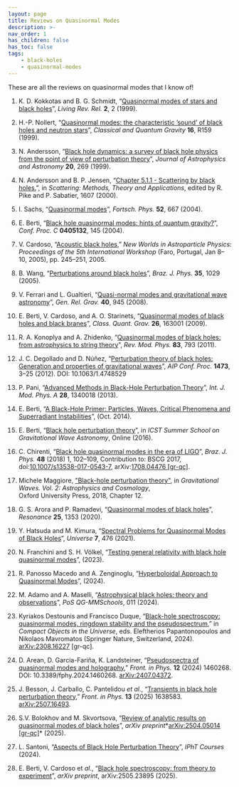 ```yaml
---
layout: page
title: Reviews on Quasinormal Modes
description: >-
nav_order: 1
has_children: false
has_toc: false
tags:
    - black-holes
    - quasinormal-modes
---
```

These are all the reviews on quasinormal modes that I know of!

1. K. D. Kokkotas and B. G. Schmidt, “[Quasinormal modes of stars and black holes](https://inspirehep.net/literature/507420)”, *Living Rev. Rel.* **2**, 2 (1999).
2. H.-P. Nollert, “[Quasinormal modes: the characteristic ’sound’ of black holes and neutron stars](https://inspirehep.net/literature/502903)”, *Classical and Quantum Gravity* **16**, R159 (1999).
3. N. Andersson, “[Black hole dynamics: a survey of black hole physics from the point of view of perturbation theory](https://ui.adsabs.harvard.edu/abs/1999JApA...20..269A)”, *Journal of Astrophysics and Astronomy* **20**, 269 (1999).
4. N. Andersson and B. P. Jensen, “[Chapter 5.1.1 - Scattering by black holes.](https://inspirehep.net/literature/536422)”, in *Scattering: Methods, Theory and Applications*, edited by R. Pike and P. Sabatier, 1607 (2000).
5. I. Sachs, “[Quasinormal modes](https://inspirehep.net/literature/636387)”, *Fortsch. Phys.* **52**, 667 (2004).
6. E. Berti, “[Black hole quasinormal modes: hints of quantum gravity?](https://inspirehep.net/literature/663605)”, *Conf. Proc. C* **0405132**, 145 (2004).
7. V. Cardoso, “[Acoustic black holes](ttps://inspirehep.net/literature/678024),” *New Worlds in Astroparticle Physics: Proceedings of the 5th International Workshop* (Faro, Portugal, Jan 8–10, 2005), pp. 245–251, 2005. 

7. B. Wang, “[Perturbations around black holes](https://inspirehep.net/literature/698774)”, *Braz. J. Phys.* **35**, 1029 (2005).
8. V. Ferrari and L. Gualtieri, “[Quasi-normal modes and gravitational wave astronomy](https://inspirehep.net/literature/759964)”, *Gen. Rel. Grav.* **40**, 945 (2008).
9. E. Berti, V. Cardoso, and A. O. Starinets, “[Quasinormal modes of black holes and black branes](https://inspirehep.net/literature/820791)”, *Class. Quant. Grav.* **26**, 163001 (2009).
10. R. A. Konoplya and A. Zhidenko, “[Quasinormal modes of black holes: from astrophysics to string theory](https://inspirehep.net/literature/890235)”, *Rev. Mod. Phys.* **83**, 793 (2011).
11. J. C. Degollado and D. Núñez, “[Perturbation theory of black holes: Generation and properties of gravitational waves](https://inspirehep.net/literature/1185908)”, *AIP Conf. Proc.* **1473**, 3–25 (2012). DOI: 10.1063/1.4748529
12. P. Pani, “[Advanced Methods in Black-Hole Perturbation Theory](https://inspirehep.net/literature/1236055)”, *Int. J. Mod. Phys. A* **28**, 1340018 (2013).
13. E. Berti, “[A Black-Hole Primer: Particles, Waves, Critical Phenomena and Superradiant Instabilities](https://inspirehep.net/literature/1322543)”, (Oct. 2014).
14. E. Berti, “[Black hole perturbation theory](https://www.icts.res.in/event/page/3071)”, in *ICST Summer School on Gravitational Wave Astronomy*, Online (2016).
15. C. Chirenti, “[Black hole quasinormal modes in the era of LIGO](https://inspirehep.net/literature/1616071)”, *Braz. J. Phys.* **48** (2018) 1, 102–109, Contribution to: BSCG 2017, doi:[10.1007/s13538-017-0543-7](https://doi.org/10.1007/s13538-017-0543-7), arXiv:[1708.04476 [gr-qc]](https://arxiv.org/abs/1708.04476).

16. Michele Maggiore, ["Black-hole perturbation theory"](https://inspirehep.net/literature/1664982), in *Gravitational Waves. Vol. 2: Astrophysics and Cosmology*,  
  Oxford University Press, 2018, Chapter 12.

15. G. S. Arora and P. Ramadevi, “[Quasinormal modes of black holes](https://link.springer.com/article/10.1007/s12045-020-1056-1)”, *Resonance* **25**, 1353 (2020).
16. Y. Hatsuda and M. Kimura, “[Spectral Problems for Quasinormal Modes of Black Holes](https://inspirehep.net/literature/1980772)”, *Universe* **7**, 476 (2021).
17. N. Franchini and S. H. Völkel, “[Testing general relativity with black hole quasinormal modes](https://inspirehep.net/literature/2656246)”, (2023).
18. R. Panosso Macedo and A. Zenginoglu, “[Hyperboloidal Approach to Quasinormal Modes](https://inspirehep.net/literature/2829741)”, (2024).
19. M. Adamo and A. Maselli, “[Astrophysical black holes: theory and observations](https://inspirehep.net/literature/2718807)”, *PoS QG-MMSchools*, 011 (2024).
20. Kyriakos Destounis and Francisco Duque, “[Black-hole spectroscopy: quasinormal modes, ringdown stability and the pseudospectrum](https://inspirehep.net/literature/2692457),” in *Compact Objects in the Universe*, eds. Eleftherios Papantonopoulos and Nikolaos Mavromatos (Springer Nature, Switzerland, 2024). [arXiv:2308.16227](https://arxiv.org/abs/2308.16227) [gr-qc].
21. D. Arean, D. Garcia-Fariña, K. Landsteiner, “[Pseudospectra of quasinormal modes and holography](https://inspirehep.net/literature/2804852),” *Front. in Phys.* **12** (2024) 1460268. DOI: 10.3389/fphy.2024.1460268. [arXiv:2407.04372](https://arxiv.org/abs/2407.04372).

21. J. Besson, J. Carballo, C. Pantelidou *et al.*, “[Transients in black hole perturbation theory](https://inspirehep.net/literature/2953013),” *Front. in Phys.* **13** (2025) 1638583. [arXiv:2507.16493](https://arxiv.org/abs/2507.16493).

22. S.V. Bolokhov and M. Skvortsova, “[Review of analytic results on quasinormal modes of black holes](https://inspirehep.net/literature/2908699)”, *arXiv preprint**[arXiv:2504.05014 [gr-qc]](https://arxiv.org/abs/2504.05014)* (2025).

20. L. Santoni, “[Aspects of Black Hole Perturbation Theory](https://courses.ipht.fr/?q=en/node/320)”, *IPhT Courses* (2024).
21. E. Berti, V. Cardoso et *al*., “[Black hole spectroscopy: from theory to experiment](https://inspirehep.net/literature/2927078)”, *arXiv preprint*, arXiv:2505.23895 (2025).

